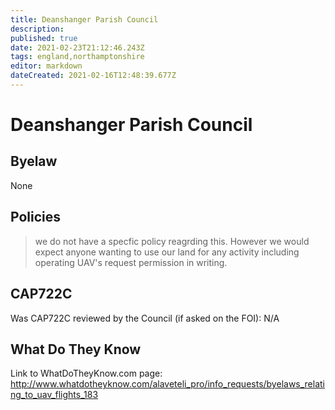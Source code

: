 ```yaml
---
title: Deanshanger Parish Council
description: 
published: true
date: 2021-02-23T21:12:46.243Z
tags: england,northamptonshire
editor: markdown
dateCreated: 2021-02-16T12:48:39.677Z
---
```


# Deanshanger Parish Council

## Byelaw
None

## Policies
> we do not have a specfic policy reagrding this. However we would expect anyone wanting to use our land for any activity including operating UAV's request permission in writing.

## CAP722C

Was CAP722C reviewed by the Council (if asked on the FOI): N/A

## What Do They Know

Link to WhatDoTheyKnow.com page:
http://www.whatdotheyknow.com/alaveteli_pro/info_requests/byelaws_relating_to_uav_flights_183

